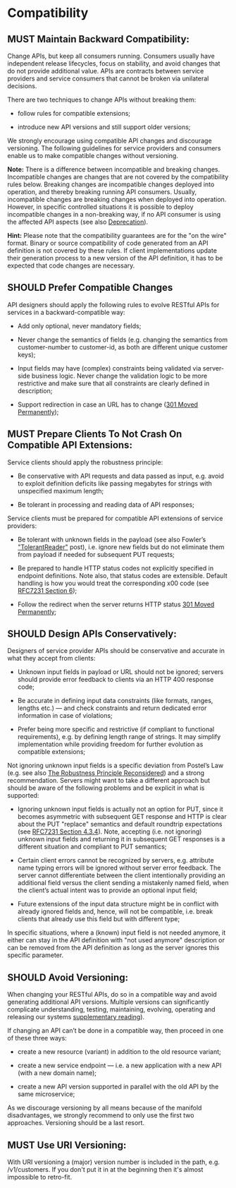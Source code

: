 # Compatibility

## MUST Maintain Backward Compatibility:

Change APIs, but keep all consumers running. Consumers usually have independent release lifecycles, focus on stability, and avoid changes that do not provide additional value. APIs are contracts between service providers and service consumers that cannot be broken via unilateral decisions.

There are two techniques to change APIs without breaking them:

  - follow rules for compatible extensions;

  - introduce new API versions and still support older versions;

We strongly encourage using compatible API changes and discourage versioning. The following guidelines for service providers and consumers enable us to make compatible changes without versioning.

**Note:** There is a difference between incompatible and breaking changes. Incompatible changes are changes that are not covered by the compatibility rules below. Breaking changes are incompatible changes deployed into operation, and thereby breaking running API consumers. Usually, incompatible changes are breaking changes when deployed into operation. However, in specific controlled situations it is possible to deploy incompatible changes in a non-breaking way, if no API consumer is using the affected API aspects (see also [Deprecation](deprecation.md)).

**Hint:** Please note that the compatibility guarantees are for the "on the wire" format. Binary or source compatibility of code generated from an API definition is not covered by these rules. If client implementations update their generation process to a new version of the API definition, it has to be expected that code changes are necessary.
## SHOULD Prefer Compatible Changes

API designers should apply the following rules to evolve RESTful APIs for services in a backward-compatible way:

  - Add only optional, never mandatory fields;

  - Never change the semantics of fields (e.g. changing the semantics from customer-number to customer-id, as both are     different unique customer keys);

  - Input fields may have (complex) constraints being validated via server-side business logic. Never change the validation logic to be more restrictive and make sure that all constraints are clearly defined in description;

  - Support redirection in case an URL has to change ([301 Moved Permanently](https://en.wikipedia.org/wiki/HTTP_301));
## MUST Prepare Clients To Not Crash On Compatible API Extensions:

Service clients should apply the robustness principle:

  - Be conservative with API requests and data passed as input, e.g. avoid to exploit definition deficits like passing megabytes for strings with unspecified maximum length;

  - Be tolerant in processing and reading data of API responses;

Service clients must be prepared for compatible API extensions of service providers:

  - Be tolerant with unknown fields in the payload (see also Fowler’s ["TolerantReader"](https://martinfowler.com/bliki/TolerantReader.html) post), i.e. ignore new fields but do not eliminate them from payload if needed for subsequent PUT requests;

  - Be prepared to handle HTTP status codes not explicitly specified in endpoint definitions. Note also, that status codes are extensible. Default handling is how you would treat the corresponding x00 code (see [RFC7231 Section 6](https://tools.ietf.org/html/rfc7231#section-6));

  - Follow the redirect when the server returns HTTP status [301 Moved Permanently](https://en.wikipedia.org/wiki/HTTP_301);
## SHOULD Design APIs Conservatively:

Designers of service provider APIs should be conservative and accurate in what they accept from clients:

  - Unknown input fields in payload or URL should not be ignored; servers should provide error feedback to clients via an HTTP 400 response code;

  - Be accurate in defining input data constraints (like formats, ranges, lengths etc.) — and check constraints and return dedicated error information in case of violations;

  - Prefer being more specific and restrictive (if compliant to functional requirements), e.g. by defining length range of strings. It may simplify implementation while providing freedom for further evolution as compatible extensions;

Not ignoring unknown input fields is a specific deviation from Postel’s Law (e.g. see also
[The Robustness Principle Reconsidered](https://cacm.acm.org/magazines/2011/8/114933-the-robustness-principle-reconsidered/fulltext)) and a strong recommendation. Servers might want to take a different approach but should be aware of the following problems and be explicit in what is supported:

  - Ignoring unknown input fields is actually not an option for PUT, since it becomes asymmetric with subsequent GET response and HTTP is clear about the PUT "replace" semantics and default roundtrip expectations (see [RFC7231 Section 4.3.4](https://tools.ietf.org/html/rfc7231#section-4.3.4)). Note, accepting (i.e. not ignoring) unknown input fields and returning it in subsequent GET responses is a different situation and compliant to PUT semantics;

  - Certain client errors cannot be recognized by servers, e.g. attribute name typing errors will be ignored without server error feedback. The server cannot differentiate between the client intentionally providing an additional field versus the client sending a mistakenly named field, when the client’s actual intent was to provide an optional input field;

  - Future extensions of the input data structure might be in conflict with already ignored fields and, hence, will not be compatible, i.e. break clients that already use this field but with different type;

In specific situations, where a (known) input field is not needed anymore, it either can stay in the API definition with "not used anymore" description or can be removed from the API definition as long as the server ignores this specific parameter.
## SHOULD Avoid Versioning:

When changing your RESTful APIs, do so in a compatible way and avoid generating additional API versions. Multiple versions can significantly complicate understanding, testing, maintaining, evolving, operating and releasing our systems [supplementary reading](https://martinfowler.com/articles/enterpriseREST.html)).

If changing an API can’t be done in a compatible way, then proceed in one of these three ways:

  - create a new resource (variant) in addition to the old resource variant;

  - create a new service endpoint — i.e. a new application with a new API (with a new domain name);

  - create a new API version supported in parallel with the old API by the same microservice;

As we discourage versioning by all means because of the manifold disadvantages, we strongly recommend to only use the first two approaches. Versioning should be a last resort.
## MUST Use URI Versioning:

With URI versioning a (major) version number is included in the path, e.g. /v1/customers. If you don't put it in at the beginning then it's almost impossible to retro-fit.
